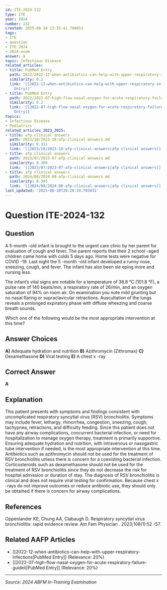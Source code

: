 ```yaml
---
id: ITE-2024-132
type: ITE
year: 2024
number: 132
created: 2025-08-10 13:35:41.790053
tags:
- ITE
- question
- ITE-2024
- 2024-exam
answer: A
topic: Infectious Disease
related_articles:
- title: PubMed Entry
  path: 2022/2022-12-when-antibiotics-can-help-with-upper-respiratory-infections.md
  similarity: 0.2
  link: '[[2022-12-when-antibiotics-can-help-with-upper-respiratory-infections|PubMed
    Entry]]'
- title: PubMed Entry
  path: 2022/2022-07-high-flow-nasal-oxygen-for-acute-respiratory-failure-guideli.md
  similarity: 0.2
  link: '[[2022-07-high-flow-nasal-oxygen-for-acute-respiratory-failure-guideli|PubMed
    Entry]]'
topics:
- Infectious Disease
- Pediatrics
related_articles_2023_2025:
- title: afp clinical answers
  path: 2023/10/2023-10-afp-clinical-answers.md
  similarity: 0.311
  link: '[[2023/10/2023-10-afp-clinical-answers|afp clinical answers]]'
- title: afp clinical answers
  path: 2023/07/2023-07-afp-clinical-answers.md
  similarity: 0.308
  link: '[[2023/07/2023-07-afp-clinical-answers|afp clinical answers]]'
- title: afp clinical answers
  path: 2024/08/2024-08-afp-clinical-answers.md
  similarity: 0.303
  link: '[[2024/08/2024-08-afp-clinical-answers|afp clinical answers]]'
last_updated: '2025-08-10T20:26:19.783431'
---
```


# Question ITE-2024-132

## Question
A 5-month -old infant is brought to the urgent care clinic by her parent for evaluation of cough and 
fever. The parent reports that their 2 school -aged children came home with colds 5 days ago. Home 
tests were negative for COVID -19. Last night the 5 -month -old infant developed a runny nose, 
sneezing, cough, and fever. The infant has also been sle eping more and nursing less.  
 
The infant’s vital signs are notable for a temperature of 38.8 °C (101.8 °F), a pulse rate of 140 
beats/min, a respiratory rate of 26/min, and an oxygen saturation of 94% on room air. On 
examination you note mild grunting but no nasal flaring or supraclavicular retractions. Auscultation of the lungs reveals a prolonged expiratory phase with diffuse wheezing and coarse breath sounds.  
 
Which one of the following would be the most appropriate intervention at this time?

## Answer Choices
**A)** Adequate hydration and nutrition
**B)** Azithromycin (Zithromax)
**C)** Dexamethasone
**D)** Viral testing
**E)** A chest x -ray

## Correct Answer
**A**

## Explanation
This patient presents with symptoms and findings consistent with uncomplicated respiratory syncytial virus (RSV) bronchiolitis. Symptoms may include fever, lethargy, rhinorrhea, congestion, sneezing, cough, tachypnea, retractions, and difficulty feeding. Since this patient does not have any airway complications, concurrent bacterial infection, or need for hospitalization to manage oxygen therapy, treatment is primarily supportive. Ensuring adequate hydration and nutrition, with intravenous or nasogastric tube intervention if needed, is the most appropriate intervention at this time. Antibiotics such as azithromycin should not be used for the treatment of RSV bronchiolitis unless there is concern for a coexisting bacterial infection. Corticosteroids such as dexamethasone should not be used for the treatment of RSV bronchiolitis since they do not decrease the risk for hospital admission or duration of stay. The diagnosis of RSV bronchiolitis is clinical and does not require viral testing for confirmation. Because chest x -rays do not improve outcomes or reduce antibiotic use, they should only be obtained if there is concern for airway complications.

## References
Oppenlander KE, Chung AA, Clabaugh D. Respiratory syncytial virus bronchiolitis: rapid evidence review. Am Fam Physician . 2023;108(1):52 -57.

## Related AAFP Articles
- [[2022-12-when-antibiotics-can-help-with-upper-respiratory-infections|PubMed Entry]] (Relevance: 20%)
- [[2022-07-high-flow-nasal-oxygen-for-acute-respiratory-failure-guideli|PubMed Entry]] (Relevance: 20%)

---
*Source: 2024 ABFM In-Training Examination*